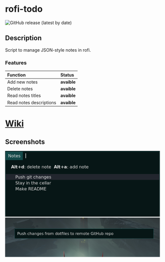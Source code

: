 # rofi-todo
![GitHub release (latest by date)](https://img.shields.io/github/v/release/samedamci/rofi-todo?logo=github&style=for-the-badge)
## Description
Script to manage JSON-style notes in rofi.

### Features
Function | Status
:--- | :---
Add new notes | **avaible**
Delete notes | **avaible**
Read notes titles | **avaible**
Read notes descriptions | **avaible**

# [Wiki](https://github.com/samedamci/rofi-todo/wiki)

## Screenshots
![photo1](./screenshots/scr1.png)
![photo2](./screenshots/scr2.png)
